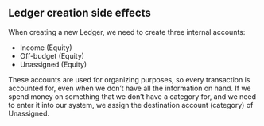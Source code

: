 ## Ledger creation side effects

When creating a new Ledger, we need to create three internal accounts:
- Income (Equity)
- Off-budget (Equity)
- Unassigned (Equity)

These accounts are used for organizing purposes, so every transaction is accounted for, even when we don’t have all the information on hand. If we spend money on something that we don’t have a category for, and we need to enter it into our system, we assign the destination account (category) of Unassigned.